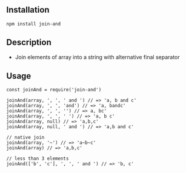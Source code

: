 ## Installation
```
npm install join-and
```
## Description
 - Join elements of array into a string with alternative final separator 
## Usage

```
const joinAnd = require('join-and')

joinAnd(array, ', ', ' and ') // => 'a, b and c'
joinAnd(array, ', ', 'and') // => 'a, bandc'
joinAnd(array, ', ', '') // => a, bc'
joinAnd(array, ', ', ' ') // => 'a, b c'
joinAnd(array, null) // => 'a,b,c'
joinAnd(array, null, ' and ') // => 'a,b and c'

// native join
joinAnd(array, '~') // => 'a~b~c'
joinAnd(array) // => 'a,b,c'

// less than 3 elements
joinAnd(['b', 'c'], ', ', ' and ') // => 'b, c'
```